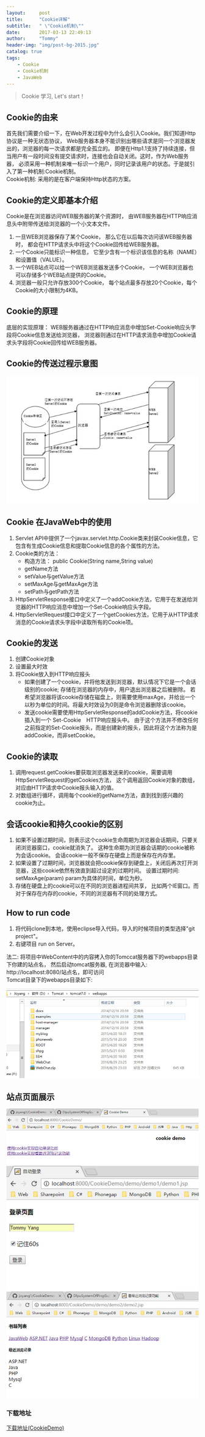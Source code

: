 ```yaml
---
layout:     post
title:      "Cookie详解"
subtitle:   " \"Cookie机制\""
date:       2017-03-13 22:49:13
author:     "Tommy"
header-img: "img/post-bg-2015.jpg"
catalog: true
tags:
    - Cookie
    - Cookie机制
	- JavaWeb
---
```


> Cookie 学习, Let's start！

## Cookie的由来

首先我们需要介绍一下，在Web开发过程中为什么会引入Cookie。我们知道Http协议是一种无状态协议，
Web服务器本身不能识别出哪些请求是同一个浏览器发出的，浏览器的每一次请求都是完全孤立的。
即便在Http1.1支持了持续连接，但当用户有一段时间没有提交请求时，连接也会自动关闭。这时，作为Web服务器，
必须采用一种机制来唯一标识一个用户，同时记录该用户的状态。于是就引入了第一种机制:Cookie机制。<br/>
Cookie机制: 采用的是在客户端保持Http状态的方案。
	
## Cookie的定义即基本介绍

Cookie是在浏览器访问WEB服务器的某个资源时，
由WEB服务器在HTTP响应消息头中附带传送给浏览器的一个小文本文件。
1. 一旦WEB浏览器保存了某个Cookie，
   那么它在以后每次访问该WEB服务器时，
   都会在HTTP请求头中将这个Cookie回传给WEB服务器。
2. 一个Cookie只能标识一种信息，
   它至少含有一个标识该信息的名称（NAME）和设置值（VALUE）。 
3. 一个WEB站点可以给一个WEB浏览器发送多个Cookie，
   一个WEB浏览器也可以存储多个WEB站点提供的Cookie。
4. 浏览器一般只允许存放300个Cookie，
   每个站点最多存放20个Cookie，每个Cookie的大小限制为4KB。
	
## Cookie的原理

底层的实现原理： WEB服务器通过在HTTP响应消息中增加Set-Cookie响应头字段将Cookie信息发送给浏览器，
               浏览器则通过在HTTP请求消息中增加Cookie请求头字段将Cookie回传给WEB服务器。

## Cookie的传送过程示意图 
<img src = "/img/cookie/processofcookie.jpg">
	
## Cookie 在JavaWeb中的使用

1. Servlet API中提供了一个javax.servlet.http.Cookie类来封装Cookie信息，它包含有生成Cookie信息和提取Cookie信息的各个属性的方法。
2. Cookie类的方法：
      - 构造方法： public Cookie(String name,String value)
      - getName方法 
      - setValue与getValue方法 
      - setMaxAge与getMaxAge方法 
      - setPath与getPath方法
3. HttpServletResponse接口中定义了一个addCookie方法，它用于在发送给浏览器的HTTP响应消息中增加一个Set-Cookie响应头字段。
4. HttpServletRequest接口中定义了一个getCookies方法，它用于从HTTP请求消息的Cookie请求头字段中读取所有的Cookie项。

## Cookie的发送 

1. 创建Cookie对象
2. 设置最大时效
3. 将Cookie放入到HTTP响应报头
   - 如果创建了一个cookie，并将他发送到浏览器，默认情况下它是一个会话级别的cookie; 存储在浏览器的内存中，用户退出浏览器之后被删除。
   若希望浏览器将该cookie存储在磁盘上，则需要使用maxAge，并给出一个以秒为单位的时间。将最大时效设为0则是命令浏览器删除该cookie。
   - 发送cookie需要使用HttpServletResponse的addCookie方法，将cookie插入到一个 Set-Cookie　HTTP响应报头中。
   由于这个方法并不修改任何之前指定的Set-Cookie报头，而是创建新的报头，因此将这个方法称为是addCookie，而非setCookie。

## Cookie的读取

1. 调用request.getCookies要获取浏览器发送来的cookie，需要调用HttpServletRequest的getCookies方法，
   这个调用返回Cookie对象的数组，对应由HTTP请求中Cookie报头输入的值。
2. 对数组进行循环，调用每个cookie的getName方法，直到找到感兴趣的cookie为止。
    
## 会话cookie和持久cookie的区别 

1. 如果不设置过期时间，则表示这个cookie生命周期为浏览器会话期间，只要关闭浏览器窗口，cookie就消失了。
   这种生命期为浏览器会话期的cookie被称为会话cookie。
   会话cookie一般不保存在硬盘上而是保存在内存里。
2. 如果设置了过期时间，浏览器就会把cookie保存到硬盘上，关闭后再次打开浏览器，这些cookie依然有效直到超过设定的过期时间。 
   设置过期时间: setMaxAge(param) param为具体的时间，单位为秒。
3. 存储在硬盘上的cookie可以在不同的浏览器进程间共享，
   比如两个IE窗口。而对于保存在内存的cookie，不同的浏览器有不同的处理方式。

## How to run code

1. 将代码clone到本地，使用eclipse导入代码，导入的时候项目的类型选择"git project"。
2. 右键项目 run on Server。

法二: 将项目中WebContent中的内容拷入你的Tomccat服务器下的webapps目录下你建的站点名，
      然后启动tomcat服务器,
      在浏览器中输入: http://localhost:8080/站点名，即可访问<br/>
Tomcat目录下的webapps目录如下:

<img src = "/img/tomcat.png">

## 站点页面展示
   <img src = "/img/cookie/index.png">
   <img src = "/img/cookie/login.png">
   <img src = "/img/cookie/liulan.png">	

### 下载地址
[下载地址(CookieDemo)](https://github.com/joyang1/CookieDemo)

